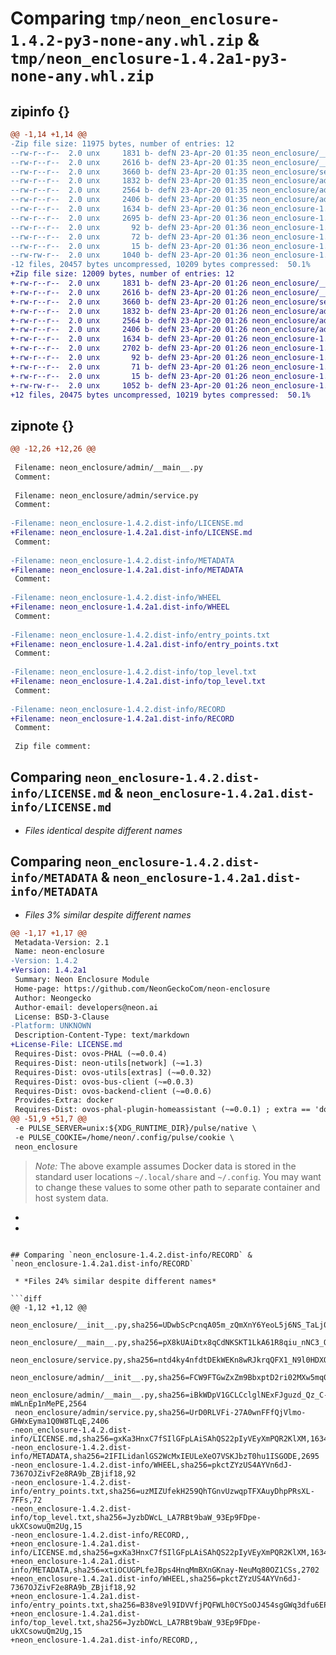 # Comparing `tmp/neon_enclosure-1.4.2-py3-none-any.whl.zip` & `tmp/neon_enclosure-1.4.2a1-py3-none-any.whl.zip`

## zipinfo {}

```diff
@@ -1,14 +1,14 @@
-Zip file size: 11975 bytes, number of entries: 12
--rw-r--r--  2.0 unx     1831 b- defN 23-Apr-20 01:35 neon_enclosure/__init__.py
--rw-r--r--  2.0 unx     2616 b- defN 23-Apr-20 01:35 neon_enclosure/__main__.py
--rw-r--r--  2.0 unx     3660 b- defN 23-Apr-20 01:35 neon_enclosure/service.py
--rw-r--r--  2.0 unx     1832 b- defN 23-Apr-20 01:35 neon_enclosure/admin/__init__.py
--rw-r--r--  2.0 unx     2564 b- defN 23-Apr-20 01:35 neon_enclosure/admin/__main__.py
--rw-r--r--  2.0 unx     2406 b- defN 23-Apr-20 01:35 neon_enclosure/admin/service.py
--rw-r--r--  2.0 unx     1634 b- defN 23-Apr-20 01:36 neon_enclosure-1.4.2.dist-info/LICENSE.md
--rw-r--r--  2.0 unx     2695 b- defN 23-Apr-20 01:36 neon_enclosure-1.4.2.dist-info/METADATA
--rw-r--r--  2.0 unx       92 b- defN 23-Apr-20 01:36 neon_enclosure-1.4.2.dist-info/WHEEL
--rw-r--r--  2.0 unx       72 b- defN 23-Apr-20 01:36 neon_enclosure-1.4.2.dist-info/entry_points.txt
--rw-r--r--  2.0 unx       15 b- defN 23-Apr-20 01:36 neon_enclosure-1.4.2.dist-info/top_level.txt
--rw-rw-r--  2.0 unx     1040 b- defN 23-Apr-20 01:36 neon_enclosure-1.4.2.dist-info/RECORD
-12 files, 20457 bytes uncompressed, 10209 bytes compressed:  50.1%
+Zip file size: 12009 bytes, number of entries: 12
+-rw-r--r--  2.0 unx     1831 b- defN 23-Apr-20 01:26 neon_enclosure/__init__.py
+-rw-r--r--  2.0 unx     2616 b- defN 23-Apr-20 01:26 neon_enclosure/__main__.py
+-rw-r--r--  2.0 unx     3660 b- defN 23-Apr-20 01:26 neon_enclosure/service.py
+-rw-r--r--  2.0 unx     1832 b- defN 23-Apr-20 01:26 neon_enclosure/admin/__init__.py
+-rw-r--r--  2.0 unx     2564 b- defN 23-Apr-20 01:26 neon_enclosure/admin/__main__.py
+-rw-r--r--  2.0 unx     2406 b- defN 23-Apr-20 01:26 neon_enclosure/admin/service.py
+-rw-r--r--  2.0 unx     1634 b- defN 23-Apr-20 01:26 neon_enclosure-1.4.2a1.dist-info/LICENSE.md
+-rw-r--r--  2.0 unx     2702 b- defN 23-Apr-20 01:26 neon_enclosure-1.4.2a1.dist-info/METADATA
+-rw-r--r--  2.0 unx       92 b- defN 23-Apr-20 01:26 neon_enclosure-1.4.2a1.dist-info/WHEEL
+-rw-r--r--  2.0 unx       71 b- defN 23-Apr-20 01:26 neon_enclosure-1.4.2a1.dist-info/entry_points.txt
+-rw-r--r--  2.0 unx       15 b- defN 23-Apr-20 01:26 neon_enclosure-1.4.2a1.dist-info/top_level.txt
+-rw-rw-r--  2.0 unx     1052 b- defN 23-Apr-20 01:26 neon_enclosure-1.4.2a1.dist-info/RECORD
+12 files, 20475 bytes uncompressed, 10219 bytes compressed:  50.1%
```

## zipnote {}

```diff
@@ -12,26 +12,26 @@
 
 Filename: neon_enclosure/admin/__main__.py
 Comment: 
 
 Filename: neon_enclosure/admin/service.py
 Comment: 
 
-Filename: neon_enclosure-1.4.2.dist-info/LICENSE.md
+Filename: neon_enclosure-1.4.2a1.dist-info/LICENSE.md
 Comment: 
 
-Filename: neon_enclosure-1.4.2.dist-info/METADATA
+Filename: neon_enclosure-1.4.2a1.dist-info/METADATA
 Comment: 
 
-Filename: neon_enclosure-1.4.2.dist-info/WHEEL
+Filename: neon_enclosure-1.4.2a1.dist-info/WHEEL
 Comment: 
 
-Filename: neon_enclosure-1.4.2.dist-info/entry_points.txt
+Filename: neon_enclosure-1.4.2a1.dist-info/entry_points.txt
 Comment: 
 
-Filename: neon_enclosure-1.4.2.dist-info/top_level.txt
+Filename: neon_enclosure-1.4.2a1.dist-info/top_level.txt
 Comment: 
 
-Filename: neon_enclosure-1.4.2.dist-info/RECORD
+Filename: neon_enclosure-1.4.2a1.dist-info/RECORD
 Comment: 
 
 Zip file comment:
```

## Comparing `neon_enclosure-1.4.2.dist-info/LICENSE.md` & `neon_enclosure-1.4.2a1.dist-info/LICENSE.md`

 * *Files identical despite different names*

## Comparing `neon_enclosure-1.4.2.dist-info/METADATA` & `neon_enclosure-1.4.2a1.dist-info/METADATA`

 * *Files 3% similar despite different names*

```diff
@@ -1,17 +1,17 @@
 Metadata-Version: 2.1
 Name: neon-enclosure
-Version: 1.4.2
+Version: 1.4.2a1
 Summary: Neon Enclosure Module
 Home-page: https://github.com/NeonGeckoCom/neon-enclosure
 Author: Neongecko
 Author-email: developers@neon.ai
 License: BSD-3-Clause
-Platform: UNKNOWN
 Description-Content-Type: text/markdown
+License-File: LICENSE.md
 Requires-Dist: ovos-PHAL (~=0.0.4)
 Requires-Dist: neon-utils[network] (~=1.3)
 Requires-Dist: ovos-utils[extras] (~=0.0.32)
 Requires-Dist: ovos-bus-client (~=0.0.3)
 Requires-Dist: ovos-backend-client (~=0.0.6)
 Provides-Extra: docker
 Requires-Dist: ovos-phal-plugin-homeassistant (~=0.0.1) ; extra == 'docker'
@@ -51,9 +51,7 @@
 -e PULSE_SERVER=unix:${XDG_RUNTIME_DIR}/pulse/native \
 -e PULSE_COOKIE=/home/neon/.config/pulse/cookie \
 neon_enclosure
 ```
 
 >*Note:* The above example assumes Docker data is stored in the standard user locations `~/.local/share` and `~/.config`.
 > You may want to change these values to some other path to separate container and host system data.
-
-
```

## Comparing `neon_enclosure-1.4.2.dist-info/RECORD` & `neon_enclosure-1.4.2a1.dist-info/RECORD`

 * *Files 24% similar despite different names*

```diff
@@ -1,12 +1,12 @@
 neon_enclosure/__init__.py,sha256=UDwbScPcnqA05m_zQmXnY6YeoL5j6NS_TaLj0mQdU_8,1831
 neon_enclosure/__main__.py,sha256=pX8kUAiDtx8qCdNKSKT1LkA61R8qiu_nNC3_Qf1WWOI,2616
 neon_enclosure/service.py,sha256=ntd4ky4nfdtDEkWEKn8wRJkrqQFX1_N9l0HDXQwDcfI,3660
 neon_enclosure/admin/__init__.py,sha256=FCW9FTGwZxZm9BbxptD2ri02MXw5mq0YtuIfJ0Rm0SA,1832
 neon_enclosure/admin/__main__.py,sha256=iBkWDpV1GCLCclglNExFJguzd_Qz_C-mWLnEp1nMePE,2564
 neon_enclosure/admin/service.py,sha256=UrD0RLVFi-27A0wnFFfQjVlmo-GHWxEyma1Q0W8TLqE,2406
-neon_enclosure-1.4.2.dist-info/LICENSE.md,sha256=gxKa3HnxC7fSIlGFpLAiSAhQS22pIyVEyXmPQR2KlXM,1634
-neon_enclosure-1.4.2.dist-info/METADATA,sha256=2IFILidanlGS2WcMxIEULeXeO7VSKJbzT0hu1ISGODE,2695
-neon_enclosure-1.4.2.dist-info/WHEEL,sha256=pkctZYzUS4AYVn6dJ-7367OJZivF2e8RA9b_ZBjif18,92
-neon_enclosure-1.4.2.dist-info/entry_points.txt,sha256=uzMIZUfekH259QhTGnvUzwqpTFXAuyDhpPRsXL-7FFs,72
-neon_enclosure-1.4.2.dist-info/top_level.txt,sha256=JyzbDWcL_LA7RBt9baW_93Ep9FDpe-ukXCsowuQm2Ug,15
-neon_enclosure-1.4.2.dist-info/RECORD,,
+neon_enclosure-1.4.2a1.dist-info/LICENSE.md,sha256=gxKa3HnxC7fSIlGFpLAiSAhQS22pIyVEyXmPQR2KlXM,1634
+neon_enclosure-1.4.2a1.dist-info/METADATA,sha256=xtiOCUGPLfeJBps4HnqMmBXnGKnay-NeuMq80OZ1CSs,2702
+neon_enclosure-1.4.2a1.dist-info/WHEEL,sha256=pkctZYzUS4AYVn6dJ-7367OJZivF2e8RA9b_ZBjif18,92
+neon_enclosure-1.4.2a1.dist-info/entry_points.txt,sha256=B38ve9l9IDVVfjPQFWLh0CYSoOJ454sgGWq3dfu6EPU,71
+neon_enclosure-1.4.2a1.dist-info/top_level.txt,sha256=JyzbDWcL_LA7RBt9baW_93Ep9FDpe-ukXCsowuQm2Ug,15
+neon_enclosure-1.4.2a1.dist-info/RECORD,,
```

